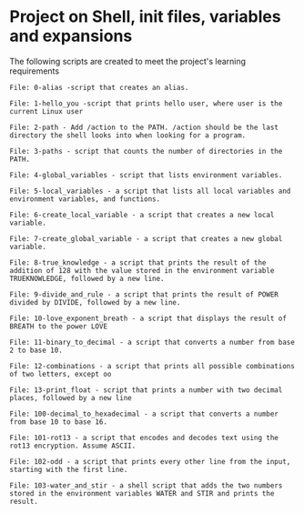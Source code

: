 # Project on Shell, init files, variables and expansions

The following scripts are created to meet the project's learning requirements

	File: 0-alias -script that creates an alias.

	File: 1-hello_you -script that prints hello user, where user is the current Linux user

	File: 2-path - Add /action to the PATH. /action should be the last directory the shell looks into when looking for a program.

	File: 3-paths - script that counts the number of directories in the PATH.

	File: 4-global_variables - script that lists environment variables.

	File: 5-local_variables - a script that lists all local variables and environment variables, and functions.

	File: 6-create_local_variable - a script that creates a new local variable.

	File: 7-create_global_variable - a script that creates a new global variable.

	File: 8-true_knowledge - a script that prints the result of the addition of 128 with the value stored in the environment variable TRUEKNOWLEDGE, followed by a new line.

	File: 9-divide_and_rule - a script that prints the result of POWER divided by DIVIDE, followed by a new line.

	File: 10-love_exponent_breath - a script that displays the result of BREATH to the power LOVE

	File: 11-binary_to_decimal - a script that converts a number from base 2 to base 10.

	File: 12-combinations - a script that prints all possible combinations of two letters, except oo

	File: 13-print_float - script that prints a number with two decimal places, followed by a new line

	File: 100-decimal_to_hexadecimal - a script that converts a number from base 10 to base 16.

	File: 101-rot13 - a script that encodes and decodes text using the rot13 encryption. Assume ASCII.

	File: 102-odd - a script that prints every other line from the input, starting with the first line.

	File: 103-water_and_stir - a shell script that adds the two numbers stored in the environment variables WATER and STIR and prints the result.
